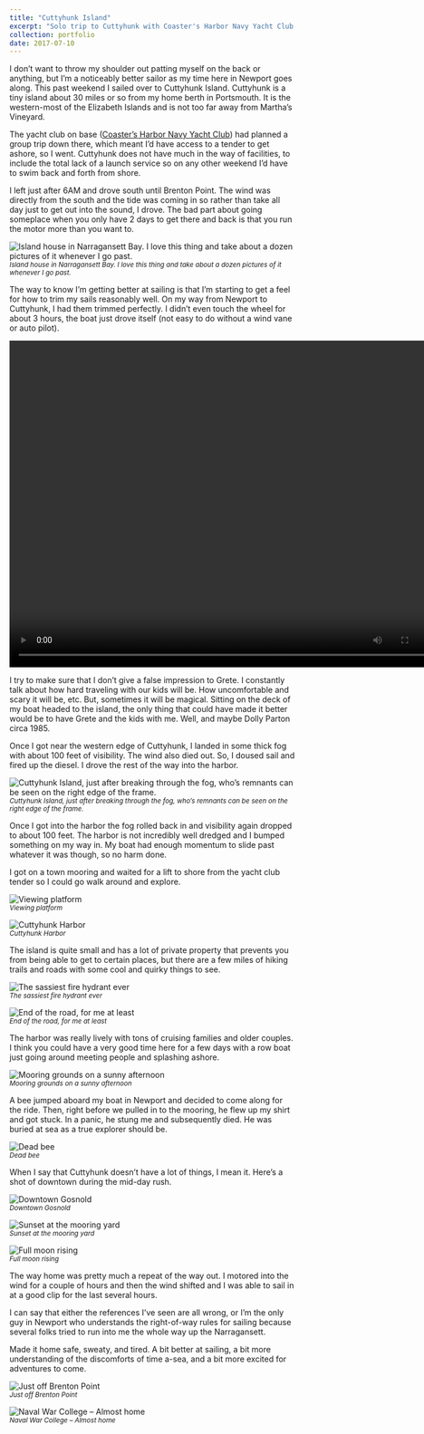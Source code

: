 ```yaml
---
title: "Cuttyhunk Island"
excerpt: "Solo trip to Cuttyhunk with Coaster's Harbor Navy Yacht Club <br /><img width='500px' src='/images/sailing-blog/island-house.jpeg' alt='Brightside' />"
collection: portfolio
date: 2017-07-10
---
```


I don’t want to throw my shoulder out patting myself on the back or anything, but I’m a noticeably better sailor as my time here in Newport goes along. This past weekend I sailed over to Cuttyhunk Island. Cuttyhunk is a tiny island about 30 miles or so from my home berth in Portsmouth. It is the western-most of the Elizabeth Islands and is not too far away from Martha’s Vineyard.

The yacht club on base ([Coaster’s Harbor Navy Yacht Club](http://chnyc.us/)) had planned a group trip down there, which meant I’d have access to a tender to get ashore, so I went. Cuttyhunk does not have much in the way of facilities, to include the total lack of a launch service so on any other weekend I’d have to swim back and forth from shore.

I left just after 6AM and drove south until Brenton Point. The wind was directly from the south and the tide was coming in so rather than take all day just to get out into the sound, I drove. The bad part about going someplace when you only have 2 days to get there and back is that you run the motor more than you want to.

![Island house in Narragansett Bay. I love this thing and take about a dozen pictures of it whenever I go past.](/images/sailing-blog/island-house.jpeg)
<br /><small><em>Island house in Narragansett Bay. I love this thing and take about a dozen pictures of it whenever I go past.</em></small>

The way to know I’m getting better at sailing is that I’m starting to get a feel for how to trim my sails reasonably well. On my way from Newport to Cuttyhunk, I had them trimmed perfectly. I didn’t even touch the wheel for about 3 hours, the boat just drove itself (not easy to do without a wind vane or auto pilot).

<video width="770" height="577" controls>
	<source src="/images/sailing-blog/coasting.mp4" type="video/mp4">
	Your browser does not support the video tag.
</video>

I try to make sure that I don’t give a false impression to Grete. I constantly talk about how hard traveling with our kids will be. How uncomfortable and scary it will be, etc. But, sometimes it will be magical. Sitting on the deck of my boat headed to the island, the only thing that could have made it better would be to have Grete and the kids with me. Well, and maybe Dolly Parton circa 1985.

Once I got near the western edge of Cuttyhunk, I landed in some thick fog with about 100 feet of visibility. The wind also died out. So, I doused sail and fired up the diesel. I drove the rest of the way into the harbor.


![Cuttyhunk Island, just after breaking through the fog, who’s remnants can be seen on the right edge of the frame.](/images/sailing-blog/fog-ho-helm.jpeg)
<br /><small><em>Cuttyhunk Island, just after breaking through the fog, who’s remnants can be seen on the right edge of the frame.</em></small>

Once I got into the harbor the fog rolled back in and visibility again dropped to about 100 feet. The harbor is not incredibly well dredged and I bumped something on my way in. My boat had enough momentum to slide past whatever it was though, so no harm done.

I got on a town mooring and waited for a lift to shore from the yacht club tender so I could go walk around and explore.

![Viewing platform](/images/sailing-blog/viewing-platform.jpeg)
<br /><small><em>Viewing platform</em></small>

![Cuttyhunk Harbor](/images/sailing-blog/cuttyhunk-harbor.jpeg)
<br /><small><em>Cuttyhunk Harbor</em></small>

The island is quite small and has a lot of private property that prevents you from being able to get to certain places, but there are a few miles of hiking trails and roads with some cool and quirky things to see.

![The sassiest fire hydrant ever](/images/sailing-blog/sassy-fire-hydrant.jpeg)
<br /><small><em>The sassiest fire hydrant ever</em></small>

![End of the road, for me at least](/images/sailing-blog/dead-end.jpeg)
<br /><small><em>End of the road, for me at least</em></small>

The harbor was really lively with tons of cruising families and older couples. I think you could have a very good time here for a few days with a row boat just going around meeting people and splashing ashore.

![Mooring grounds on a sunny afternoon](/images/sailing-blog/mooring-field.jpeg)
<br /><small><em>Mooring grounds on a sunny afternoon</em></small>

A bee jumped aboard my boat in Newport and decided to come along for the ride. Then, right before we pulled in to the mooring, he flew up my shirt and got stuck. In a panic, he stung me and subsequently died. He was buried at sea as a true explorer should be.

![Dead bee](/images/sailing-blog/dead-bee.jpeg)
<br /><small><em>Dead bee</em></small>

When I say that Cuttyhunk doesn’t have a lot of things, I mean it. Here’s a shot of downtown during the mid-day rush.


![Downtown Gosnold](/images/sailing-blog/gosnold.jpeg)
<br /><small><em>Downtown Gosnold</em></small>

![Sunset at the mooring yard](/images/sailing-blog/cuttyhunk-sunset.jpeg)
<br /><small><em>Sunset at the mooring yard</em></small>

![Full moon rising](/images/sailing-blog/full-moon.jpeg)
<br /><small><em>Full moon rising</em></small>

The way home was pretty much a repeat of the way out. I motored into the wind for a couple of hours and then the wind shifted and I was able to sail in at a good clip for the last several hours.

I can say that either the references I’ve seen are all wrong, or I’m the only guy in Newport who understands the right-of-way rules for sailing because several folks tried to run into me the whole way up the Narragansett.

Made it home safe, sweaty, and tired. A bit better at sailing, a bit more understanding of the discomforts of time a-sea, and a bit more excited for adventures to come.

![Just off Brenton Point](/images/sailing-blog/brenton-point.jpeg)
<br /><small><em>Just off Brenton Point</em></small>

![Naval War College – Almost home](/images/sailing-blog/war-college.jpeg)
<br /><small><em>Naval War College – Almost home</em></small>

